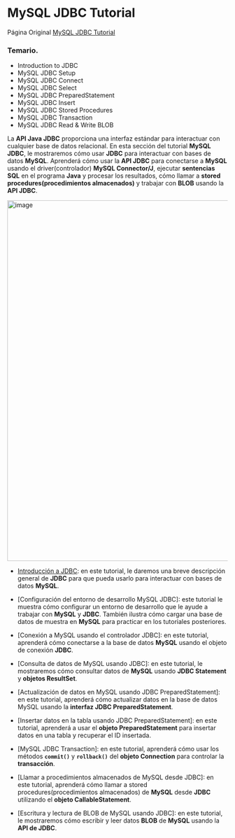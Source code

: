# MySQL JDBC Tutorial

Página Original [MySQL JDBC Tutorial](https://www.mysqltutorial.org/mysql-jdbc-tutorial/)

### Temario.

* Introduction to JDBC
* MySQL JDBC Setup
* MySQL JDBC Connect
* MySQL JDBC Select
* MySQL JDBC PreparedStatement
* MySQL JDBC Insert
* MySQL JDBC Stored Procedures
* MySQL JDBC Transaction
* MySQL JDBC Read & Write BLOB


La **API Java JDBC** proporciona una interfaz estándar para interactuar con cualquier base de datos relacional. En esta sección del tutorial **MySQL JDBC**, le mostraremos cómo usar **JDBC** para interactuar con bases de datos **MySQL**. Aprenderá cómo usar la **API JDBC** para conectarse a **MySQL** usando el driver(controlador) **MySQL Connector/J**, ejecutar **sentencias SQL** en el programa **Java** y procesar los resultados, cómo llamar a **stored procedures(procedimientos almacenados)** y trabajar con **BLOB** usando la **API JDBC**.

<img width="825" alt="image" src="https://user-images.githubusercontent.com/23094588/220705422-5b60f94d-57ba-4978-9c96-66f3c7e857a6.png">

* [Introducción a JDBC](): en este tutorial, le daremos una breve descripción general de **JDBC** para que pueda usarlo para interactuar con bases de datos **MySQL**.

* [Configuración del entorno de desarrollo MySQL JDBC]: este tutorial le muestra cómo configurar un entorno de desarrollo que le ayude a trabajar con **MySQL** y **JDBC**. También ilustra cómo cargar una base de datos de muestra en **MySQL** para practicar en los tutoriales posteriores.

* [Conexión a MySQL usando el controlador JDBC]: en este tutorial, aprenderá cómo conectarse a la base de datos **MySQL** usando el objeto de conexión **JDBC**.

* [Consulta de datos de MySQL usando JDBC]: en este tutorial, le mostraremos cómo consultar datos de **MySQL** usando **JDBC Statement** y **objetos ResultSet**.

* [Actualización de datos en MySQL usando JDBC PreparedStatement]: en este tutorial, aprenderá cómo actualizar datos en la base de datos MySQL usando la **interfaz JDBC PreparedStatement**.

* [Insertar datos en la tabla usando JDBC PreparedStatement]: en este tutorial, aprenderá a usar el **objeto PreparedStatement** para insertar datos en una tabla y recuperar el ID insertada.

* [MySQL JDBC Transaction]: en este tutorial, aprenderá cómo usar los métodos **`commit()`** y **`rollback()`** del **objeto Connection** para controlar la **transacción**.

* [Llamar a procedimientos almacenados de MySQL desde JDBC]: en este tutorial, aprenderá cómo llamar a stored procedures(procedimientos almacenados) de **MySQL** desde **JDBC** utilizando el **objeto CallableStatement**.

* [Escritura y lectura de BLOB de MySQL usando JDBC]: en este tutorial, le mostraremos cómo escribir y leer datos **BLOB** de **MySQL** usando la **API de JDBC**.
